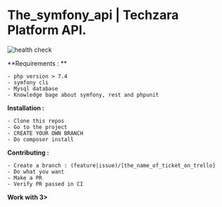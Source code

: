 # The_symfony_api | Techzara Platform API.

![health check](https://github.com/7he-Challenger/the_symfony_api/actions/workflows/github-actions-symfony.yml/badge.svg)

**Requirements : **
```
- php version > 7.4
- symfony cli
- Mysql database
- Knowledge bage about symfony, rest and phpunit
```

**Installation :**
```
- Clone this repos
- Go to the project
- CREATE YOUR OWN BRANCH
- Do composer install
```

**Contributing :**
```
- Create a branch : (feature|issue)/[the_name_of_ticket_on_trello] 
- Do what you want
- Make a PR
- Verify PR passed in CI
```

**Work with 3>**
